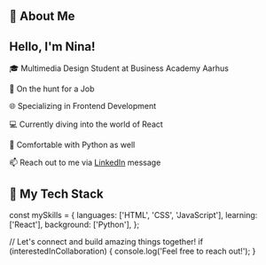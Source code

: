 ## 👋 About Me

<div class="developer-profile">
  <h2>Hello, I'm Nina!</h2>
  <p>🎓 Multimedia Design Student at Business Academy Aarhus</p>
  <p>🚀 On the hunt for a Job </p>
  <p>🌐 Specializing in Frontend Development</p>
  <p>💻 Currently diving into the world of React</p>
  <p>🐍 Comfortable with Python as well</p>
  <p>📫 Reach out to me via <a href="[https://www.linkedin.com/in/your-linkedin-profile](https://www.linkedin.com/in/nina-z%C3%A1vodsk%C3%A1-635887251/)">LinkedIn</a> message</p>
</div>

## 🚀 My Tech Stack

const mySkills = {
  languages: ['HTML', 'CSS', 'JavaScript'],
  learning: ['React'],
  background: ['Python'],
};

// Let's connect and build amazing things together!
if (interestedInCollaboration) {
  console.log('Feel free to reach out!');
}
